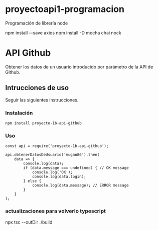 # proyectoapi1-programacion
Programación de librería node

npm install --save axios
npm install -D mocha chai nock


# API Github
Obtener los datos de un usuario introducido por parámetro de la API de Github.

## Intrucciones de uso
Seguir las siguientes instrucciones.

### Instalación

```
npm install proyecto-1b-api-github
```

### Uso

```
const api = require('proyecto-1b-api-github');

api.obtenerDatosDeUsuario('mugan86').then(
    data => {
        console.log(data);
        if (data.message === undefined) { // OK message
            console.log('OK');
            console.log(data.login);
        } else {
            console.log(data.message); // ERROR message
        }
    }
);
```

### actualizaciones para volverlo typescript
npx tsc --outDir ./build
